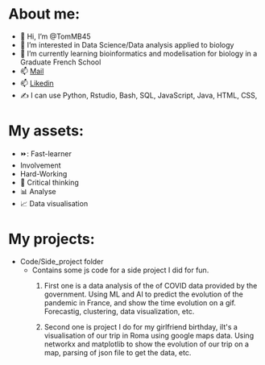 # About me:
- 👋 Hi, I’m @TomMB45 
- 👀 I’m interested in Data Science/Data analysis applied to biology
- 🌱 I’m currently learning bioinformatics and modelisation for biology in a Graduate French School 
- 📫 [Mail](tom.mauger-birocheau@etu.univ-cotedazur.fr) 
- 📫 [Likedin](https://www.linkedin.com/in/tom-mauger-birocheau-1419981bb/?locale=en_US) 
- ✍️ I can use Python, Rstudio, Bash, SQL, JavaScript, Java, HTML, CSS, 

# My assets:
- ⏩: Fast-learner 
- Involvement 
- Hard-Working 
- 🤔 Critical thinking
- 📊 Analyse 
- 📈 Data visualisation

# My projects:
- Code/Side_project folder
    * Contains some js code for a side project I did for fun. 
        1. First one is a data analysis of the of COVID data provided by the government. Using ML and AI to predict the evolution of the pandemic in France, and show the time evolution on a gif. Forecastig, clustering, data visualization, etc.

        2. Second one is project I do for my girlfriend birthday, iIt's a visualisation of our trip in Roma using google maps data. Using networkx and matplotlib to show the evolution of our trip on a map, parsing of json file to get the data, etc.